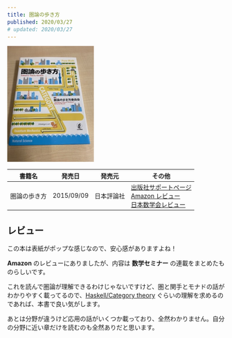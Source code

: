 ```yaml
---
title: 圏論の歩き方
published: 2020/03/27
# updated: 2020/03/27
---
```


<img src="/images/books/cat-walk.jpg" alt="圏論の歩き方 表紙" width="200px">

書籍名           | 発売日  | 発売元    | その他
---------------|--------|-----------|----------
圏論の歩き方 | 2015/09/09 | 日本評論社 | [出版社サポートページ][ja-support]<br>[Amazon レビュー][ja-review]<br>[日本数学会レビュー][ja-review-math]

## レビュー

この本は表紙がポップな感じなので、安心感がありますよね！

**Amazon** のレビューにありましたが、内容は **数学セミナー** の連載をまとめたものらしいです。

これを読んで圏論が理解できるわけじゃないですけど、圏と関手とモナドの話がわかりやすく載ってるので、[Haskell/Category theory](https://en.wikibooks.org/wiki/Haskell/Category_theory) ぐらいの理解を求めるのであれば、本書で良い気がします。

あとは分野が違うけど応用の話がいくつか載っており、全然わかりません。自分の分野に近い章だけを読むのも全然ありだと思います。

[ja-support]: https://www.nippyo.co.jp/shop/book/6936.html
[ja-review]: https://www.amazon.co.jp/product-reviews/4535787204/
[ja-review-math]: https://mathsoc.jp/publication/tushin/2101/2101yasuda.pdf
